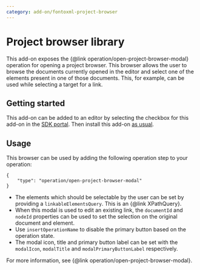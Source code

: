```yaml
---
category: add-on/fontoxml-project-browser
---
```


# Project browser library

This add-on exposes the {@link operation/open-project-browser-modal} operation for opening a project browser. This browser allows the user to browse the documents currently opened in the editor and select one of the elements present in one of those documents. This, for example, can be used while selecting a target for a link.

## Getting started

This add-on can be added to an editor by selecting the checkbox for this add-on in the [SDK portal](http://sdk.fontoxml.com/). Then install this add-on [as usual](https://developers.fontoxml.com/install-add-on).

## Usage

This browser can be used by adding the following operation step to your operation:

```
{
    "type": "operation/open-project-browser-modal"
}
```

* The elements which should be selectable by the user can be set by providing a `linkableElementsQuery`. This is an {@link XPathQuery}.
* When this modal is used to edit an existing link, the `documentId` and `nodeId` properties can be used to set the selection on the original document and element.
* Use `insertOperationName` to disable the primary button based on the operation state.
* The modal icon, title and primary button label can be set with the `modalIcon`, `modalTitle` and `modalPrimaryButtonLabel` respectively.

For more information, see {@link operation/open-project-browser-modal}.
